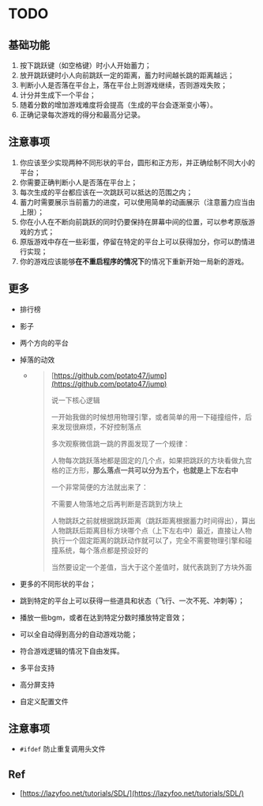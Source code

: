 # TODO

## 基础功能

1. 按下跳跃键（如空格键）时小人开始蓄力；
2. 放开跳跃键时小人向前跳跃一定的距离，蓄力时间越长跳的距离越远；
3. 判断小人是否落在平台上，落在平台上则游戏继续，否则游戏失败；
4. 计分并生成下一个平台；
5. 随着分数的增加游戏难度将会提高（生成的平台会逐渐变小等）。
6. 正确记录每次游戏的得分和最高分记录。

## 注意事项

1. 你应该至少实现两种不同形状的平台，圆形和正方形，并正确绘制不同大小的平台；
2. 你需要正确判断小人是否落在平台上；
3. 每次生成的平台都应该在一次跳跃可以抵达的范围之内；
4. 蓄力时需要展示当前蓄力的进度，可以使用简单的动画展示（注意蓄力应当由上限）；
5. 你在小人在不断向前跳跃的同时仍要保持在屏幕中间的位置，可以参考原版游戏的方式；
6. 原版游戏中存在一些彩蛋，停留在特定的平台上可以获得加分，你可以酌情进行实现；
7. 你的游戏应该能够**在不重启程序的情况下**的情况下重新开始一局新的游戏。

## 更多

- 排行榜
- 影子
- 两个方向的平台
- 掉落的动效

  - > [https://github.com/potato47/jump](https://github.com/potato47/jump)
    >
    > 说一下核心逻辑
    >
    > 一开始我做的时候想用物理引擎，或者简单的用一下碰撞组件，后来发现很麻烦，不好控制落点
    >
    > 多次观察微信跳一跳的界面发现了一个规律：
    >
    > 人物每次跳跃落地都是固定的几个点，如果把跳跃的方块看做九宫格的正方形，**那么落点一共可以分为五个，也就是上下左右中**
    >
    > 一个非常简便的方法就出来了：
    >
    > 不需要人物落地之后再判断是否跳到方块上
    >
    > 人物跳跃之前就根据跳跃距离（跳跃距离根据蓄力时间得出），算出人物跳跃后距离目标方块哪个点（上下左右中）最近，直接让人物执行一个固定距离的跳跃动作就可以了，完全不需要物理引擎和碰撞系统，每个落点都是预设好的
    >
    > 当然要设定一个差值，当大于这个差值时，就代表跳到了方块外面
    >
- 更多的不同形状的平台；
- 跳到特定的平台上可以获得一些道具和状态（飞行、一次不死、冲刺等）；
- 播放一些bgm，或者在达到特定分数时播放特定音效；
- 可以全自动得到高分的自动游戏功能；
- 符合游戏逻辑的情况下自由发挥。
- 多平台支持
- 高分屏支持
- 自定义配置文件

## 注意事项

- `#ifdef` 防止重复调用头文件

## Ref

- [https://lazyfoo.net/tutorials/SDL/](https://lazyfoo.net/tutorials/SDL/)
